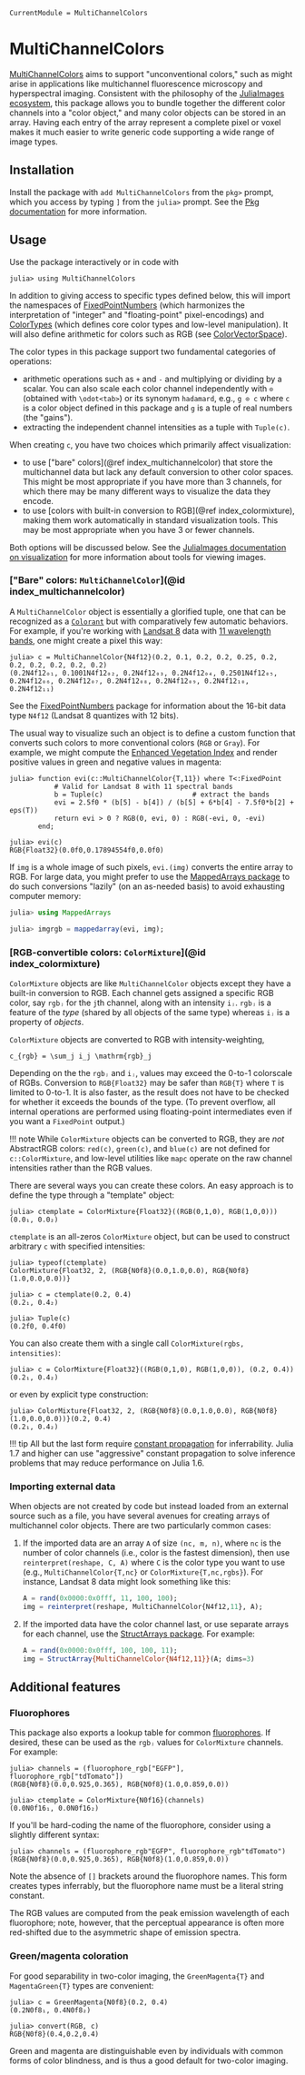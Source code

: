 ```@meta
CurrentModule = MultiChannelColors
```

# MultiChannelColors

[MultiChannelColors](https://github.com/JuliaImages/MultiChannelColors.jl) aims to support "unconventional colors," such as might arise in applications like multichannel fluorescence microscopy and hyperspectral imaging. Consistent with the philosophy of the [JuliaImages ecosystem](https://juliaimages.org/latest/), this package allows you to bundle together the different color channels into a "color object," and many color objects can be stored in an array. Having each entry of the array represent a complete pixel or voxel makes it much easier to write generic code supporting a wide range of image types.

## Installation

Install the package with `add MultiChannelColors` from the `pkg>` prompt, which you access by typing `]` from the `julia>` prompt. See the [Pkg documentation](https://pkgdocs.julialang.org/v1/getting-started/) for more information.

## Usage

Use the package interactively or in code with

```jldoctest demo
julia> using MultiChannelColors
```

In addition to giving access to specific types defined below, this will import the namespaces of [FixedPointNumbers](https://github.com/JuliaMath/FixedPointNumbers.jl) (which harmonizes the interpretation of "integer" and "floating-point" pixel-encodings) and [ColorTypes](https://github.com/JuliaGraphics/ColorTypes.jl) (which defines core color types and low-level manipulation). It will also define arithmetic for colors such as RGB (see [ColorVectorSpace](https://github.com/JuliaGraphics/ColorVectorSpace.jl)).

The color types in this package support two fundamental categories of operations:

- arithmetic operations such as `+` and `-` and multiplying or dividing by a scalar. You can also scale each color channel independently with `⊙` (obtained with `\odot<tab>`) or its synonym `hadamard`, e.g., `g ⊙ c` where `c` is a color object defined in this package and `g` is a tuple of real numbers (the "gains").
- extracting the independent channel intensities as a tuple with `Tuple(c)`.

When creating `c`, you have two choices which primarily affect visualization:

- to use ["bare" colors](@ref index_multichannelcolor) that store the multichannel data but lack any default conversion to other color spaces. This might be most appropriate if you have more than 3 channels, for which there may be many different ways to visualize the data they encode.
- to use [colors with built-in conversion to RGB](@ref index_colormixture), making them work automatically in standard visualization tools. This may be most appropriate when you have 3 or fewer channels.

Both options will be discussed below. See the [JuliaImages documentation on visualization](https://juliaimages.org/latest/install/#sec_visualization) for more information about tools for viewing images.

### ["Bare" colors: `MultiChannelColor`](@id index_multichannelcolor)

A `MultiChannelColor` object is essentially a glorified tuple, one that can be recognized as a [`Colorant`](https://github.com/JuliaGraphics/ColorTypes.jl#the-type-hierarchy-and-abstract-types) but with comparatively few automatic behaviors. For example, if you're working with [Landsat 8](https://en.wikipedia.org/wiki/Landsat_8) data with
[11 wavelength bands](https://landsat.gsfc.nasa.gov/satellites/landsat-8/landsat-8-bands/), one might create a pixel this way:

```jldoctest demo
julia> c = MultiChannelColor{N4f12}(0.2, 0.1, 0.2, 0.2, 0.25, 0.2, 0.2, 0.2, 0.2, 0.2, 0.2)
(0.2N4f12₀₁, 0.1001N4f12₀₂, 0.2N4f12₀₃, 0.2N4f12₀₄, 0.2501N4f12₀₅, 0.2N4f12₀₆, 0.2N4f12₀₇, 0.2N4f12₀₈, 0.2N4f12₀₉, 0.2N4f12₁₀, 0.2N4f12₁₁)
```

See the [FixedPointNumbers](https://github.com/JuliaMath/FixedPointNumbers.jl) package for information about the 16-bit data type `N4f12` (Landsat 8 quantizes with 12 bits).

The usual way to visualize such an object is to define a custom function that converts such colors to more conventional colors (`RGB` or `Gray`). For example, we might compute the [Enhanced Vegetation Index](https://www.usgs.gov/landsat-missions/landsat-enhanced-vegetation-index)
and render positive values in green and negative values in magenta:

```jldoctest demo
julia> function evi(c::MultiChannelColor{T,11}) where T<:FixedPoint
           # Valid for Landsat 8 with 11 spectral bands
           b = Tuple(c)                      # extract the bands
           evi = 2.5f0 * (b[5] - b[4]) / (b[5] + 6*b[4] - 7.5f0*b[2] + eps(T))
           return evi > 0 ? RGB(0, evi, 0) : RGB(-evi, 0, -evi)
       end;

julia> evi(c)
RGB{Float32}(0.0f0,0.17894554f0,0.0f0)
```

If `img` is a whole image of such pixels, `evi.(img)` converts the entire array to RGB. For large data, you might prefer to use the [MappedArrays package](https://github.com/JuliaArrays/MappedArrays.jl) to do such conversions "lazily" (on an as-needed basis) to avoid exhausting computer memory:

```julia
julia> using MappedArrays

julia> imgrgb = mappedarray(evi, img);
```

### [RGB-convertible colors: `ColorMixture`](@id index_colormixture)

`ColorMixture` objects are like `MultiChannelColor` objects except they have a built-in conversion to RGB. Each channel gets assigned a specific RGB color, say `rgbⱼ` for the `j`th channel, along with an intensity `iⱼ`.
`rgbⱼ` is a feature of the *type* (shared by all objects of the same type) whereas `iⱼ` is a property of *objects*.

`ColorMixture` objects are converted to RGB with intensity-weighting,

``
c_{rgb} = \sum_j i_j \mathrm{rgb}_j
``

Depending on the the `rgbⱼ` and `iⱼ`, values may exceed the 0-to-1 colorscale of RGBs.
Conversion to `RGB{Float32}` may be safer than `RGB{T}` where `T` is limited to 0-to-1.
It is also faster, as the result does not have to be checked for whether it exceeds the bounds of the type.
(To prevent overflow, all internal operations are performed using floating-point intermediates even if you want a `FixedPoint` output.)

!!! note
    While `ColorMixture` objects can be converted to RGB, they are *not* AbstractRGB
    colors: `red(c)`, `green(c)`, and `blue(c)` are not defined for `c::ColorMixture`, and low-level utilities
    like `mapc` operate on the raw channel intensities rather than the RGB values.


There are several ways you can create these colors. An easy approach is to define the type through a "template" object:

```jldoctest demo
julia> ctemplate = ColorMixture{Float32}((RGB(0,1,0), RGB(1,0,0)))
(0.0₁, 0.0₂)
```

`ctemplate` is an all-zeros `ColorMixture` object, but can be used to construct arbitrary `c` with specified intensities:

```jldoctest demo
julia> typeof(ctemplate)
ColorMixture{Float32, 2, (RGB{N0f8}(0.0,1.0,0.0), RGB{N0f8}(1.0,0.0,0.0))}

julia> c = ctemplate(0.2, 0.4)
(0.2₁, 0.4₂)

julia> Tuple(c)
(0.2f0, 0.4f0)
```

You can also create them with a single call `ColorMixture(rgbs, intensities)`:

```jldoctest demo
julia> c = ColorMixture{Float32}((RGB(0,1,0), RGB(1,0,0)), (0.2, 0.4))
(0.2₁, 0.4₂)
```

or even by explicit type construction:

```jldoctest demo
julia> ColorMixture{Float32, 2, (RGB{N0f8}(0.0,1.0,0.0), RGB{N0f8}(1.0,0.0,0.0))}(0.2, 0.4)
(0.2₁, 0.4₂)
```

!!! tip
    All but the last form require [constant propagation](https://en.wikipedia.org/wiki/Constant_folding) for inferrability.
    Julia 1.7 and higher can use "aggressive" constant propagation to solve inference problems that may reduce performance on Julia 1.6.

### Importing external data

When objects are not created by code but instead loaded from an external source such as a file, you have several avenues for creating arrays of multichannel color objects. There are two particularly common cases:

1. If the imported data are an array `A` of size `(nc, m, n)`, where `nc` is the number of color channels (i.e., color is the fastest dimension), then use `reinterpret(reshape, C, A)` where `C` is the color type you want to use (e.g., `MultiChannelColor{T,nc}` or `ColorMixture{T,nc,rgbs}`). For instance, Landsat 8 data might look something like this:

   ```julia
   A = rand(0x0000:0x0fff, 11, 100, 100);
   img = reinterpret(reshape, MultiChannelColor{N4f12,11}, A);
   ```

2. If the imported data have the color channel last, or use separate arrays for each channel, use the [StructArrays package](https://github.com/JuliaArrays/StructArrays.jl). For example:

   ```julia
   A = rand(0x0000:0x0fff, 100, 100, 11);
   img = StructArray{MultiChannelColor{N4f12,11}}(A; dims=3)
   ```

## Additional features

### Fluorophores

This package also exports a lookup table for common [fluorophores](https://en.wikipedia.org/wiki/Fluorophore). If desired, these can be used as the `rgbⱼ` values for `ColorMixture` channels. For example:

```jldoctest demo
julia> channels = (fluorophore_rgb["EGFP"], fluorophore_rgb["tdTomato"])
(RGB{N0f8}(0.0,0.925,0.365), RGB{N0f8}(1.0,0.859,0.0))

julia> ctemplate = ColorMixture{N0f16}(channels)
(0.0N0f16₁, 0.0N0f16₂)
```

If you'll be hard-coding the name of the fluorophore, consider using a slightly different syntax:

```jldoctest demo
julia> channels = (fluorophore_rgb"EGFP", fluorophore_rgb"tdTomato")
(RGB{N0f8}(0.0,0.925,0.365), RGB{N0f8}(1.0,0.859,0.0))
```

Note the absence of `[]` brackets around the fluorophore names.  This form creates types inferrably, but the fluorophore name must be a literal string constant.

The RGB values are computed from the peak emission wavelength of each fluorophore; note, however, that the perceptual appearance is often more red-shifted due to the asymmetric shape of emission spectra.

### Green/magenta coloration

For good separability in two-color imaging, the `GreenMagenta{T}` and `MagentaGreen{T}` types are convenient:

```jldoctest demo
julia> c = GreenMagenta{N0f8}(0.2, 0.4)
(0.2N0f8₁, 0.4N0f8₂)

julia> convert(RGB, c)
RGB{N0f8}(0.4,0.2,0.4)
```

Green and magenta are distinguishable even by individuals with common forms of color blindness, and is thus a good default for two-color imaging.

